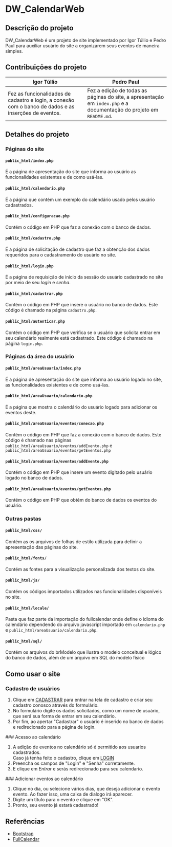 # DW_CalendarWeb
## Descrição do projeto
DW_CalendarWeb é um projeto de site implementado por Igor Túllio e Pedro Paul para auxiliar usuário do site a organizarem seus eventos de maneira simples.

## Contribuições do projeto
Igor Túllio | Pedro Paul
--- | ---
Fez as funcionalidades de cadastro e login, a conexão com o banco de dados e as inserções de eventos. | Fez a edição de todas as páginas do site, a apresentação em ``index.php`` e a documentação do projeto em ``README.md``.

## Detalhes do projeto
### Páginas do site
#### ``public_html/index.php``
É a página de apresentação do site que informa ao usuário as funcionalidades existentes e de como usá-las.
#### ``public_html/calendario.php``
É a página que contém um exemplo do calendário usado pelos usuário cadastrados.
#### ``public_html/configuracao.php``
Contém o código em PHP que faz a conexão com o banco de dados.
#### ``public_html/cadastro.php``
É a página de solicitação de cadastro que faz a obtenção dos dados requeridos para o cadastramento do usuário no site.
#### ``public_html/login.php``
É a página de requisição de início da sessão do usuário cadastrado no site por meio de seu *login* e *senha*.
#### ``public_html/cadastrar.php``
Contém o código em PHP que insere o usuário no banco de dados. Este código é chamado na página ``cadastro.php``.
#### ``public_html/autenticar.php``
Contém o código em PHP que verifica se o usuário que solicita entrar em seu calendário realmente está cadastrado. Este código é chamado na página ``login.php``.
### Páginas da área do usuário
#### ``public_html/areaUsuario/index.php``
É a página de apresentação do site que informa ao usuário logado no site, as funcionalidades existentes e de como usá-las.
#### ``public_html/areaUsuario/calendario.php``
É a página que mostra o calendário do usuário logado para adicionar os eventos deste.
#### ``public_html/areaUsuario/eventos/conecao.php``
Contém o código em PHP que faz a conexão com o banco de dados. Este código é chamado nas páginas ``public_html/areaUsuario/eventos/addEvento.php`` e ``public_html/areaUsuario/eventos/getEventos.php``
#### ``public_html/areaUsuario/eventos/addEvento.php``
Contém o código em PHP que insere um evento digitado pelo usuário logado no banco de dados.
#### ``public_html/areaUsuario/eventos/getEventos.php``
Contém o código em PHP que obtém do banco de dados os eventos do usuário.
### Outras pastas
#### ``public_html/css/``
Contém as os arquivos de folhas de estilo utilizada para definir a apresentação das páginas do site. 
#### ``public_html/fonts/``
Contém as fontes para a visualização personalizada dos textos do site.
#### ``public_html/js/``
Contém os códigos importados utilizados nas funcionalidades disponíveis no site.
#### ``public_html/locale/``
Pasta que faz parte da importação do fullcalendar onde define o idioma do calendário dependendo do arquivo javascript importado em ``calendario.php`` e ``public_html/areaUsuario/calendario.php``.
#### ``public_html/sql/``
Contém os arquivos do brModelo que ilustra o modelo conceitual e lógico do banco de dados, além de um arquivo em SQL do modelo físico

## Como usar o site
### Cadastro de usuários
<ol>
    <li>
        Clique em 
        <a href="cadastro.php"><i class="fa fa-user-plus"></i> CADASTRAR</a>
        para entrar na tela de cadastro e 
        criar seu cadastro conosco através do formulário.
    </li>
    <li>
        No formulário digite os dados solicitados, como um nome de usuário, 
		que será sua forma de entrar em seu calendário. 
    </li>
    <li>
        Por fim, ao apertar "Cadastrar" 
        o usuário é inserido no banco de dados e 
		redirecionado para a página de login.
    </li>
</ol>
### Acesso ao calendário
<ol>
    <li>
        A adição de eventos no calendário só é permitido 
        aos usuarios cadastrados. <br>
        Caso já tenha feito o cadastro, clique em 
        <a href="login.php"><i class="fa fa-sign-in"></i> LOGIN</a>
    </li>
    <li>
        Preencha os campos de "Login" e "Senha"
        corretamente.
    </li>
    <li>
        E clique em 
        <i class="fa fa-sign-in color-blue"> Entrar</i>
        e serás redirecionado para seu calendario.
    </li>
</ol>
### Adicionar eventos ao calendário
<ol>
    <li>
        Clique no dia, ou selecione vários dias, 
		que deseja adicionar o evento evento. Ao fazer 
		isso, uma caixa de dialogo irá aparecer.
    </li>
    <li>
        Digite um título para o evento e 
        clique em "OK".
    </li>
	<li>
        Pronto, seu evento já estará cadastrado!
    </li>
</ol>

## Referências
* [Bootstrap](http://getbootstrap.com/)
* [FullCalendar](https://fullcalendar.io/)